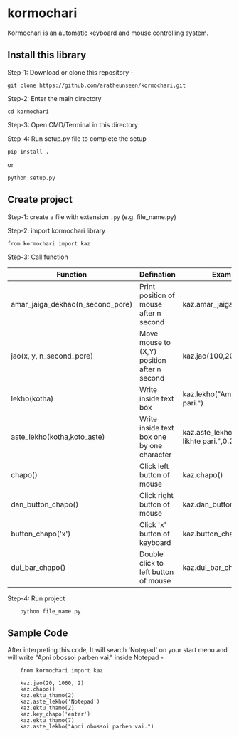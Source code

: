 # kormochari
Kormochari is an automatic keyboard and mouse controlling system.

## Install this library

Step-1: Download or clone this repository -

    git clone https://github.com/aratheunseen/kormochari.git
    
Step-2: Enter the main directory

    cd kormochari

Step-3: Open CMD/Terminal in this directory

Step-4: Run setup.py file to complete the setup

    pip install .
    
  or
    
    python setup.py
    
 
## Create project
Step-1: create a file with extension `.py` (e.g. file_name.py)

Step-2: import kormochari library

    from kormochari import kaz
    
Step-3: Call function

| Function | Defination | Example |
| -----   | ----- | ----- |
| amar_jaiga_dekhao(n_second_pore) | Print position of mouse after n second   | kaz.amar_jaiga_dekhao(5) |
| jao(x, y, n_second_pore) | Move mouse to (X,Y) position after n second   | kaz.jao(100,203,5) |
| lekho(kotha) | Write inside text box | kaz.lekho("Ami ekai likhte pari.") |
| aste_lekho(kotha,koto_aste) | Write inside text box one by one character | kaz.aste_lekho("Ami asteo likhte pari.",0.25) |
| chapo() | Click left button of mouse | kaz.chapo() |
| dan_button_chapo() | Click right button of mouse  | kaz.dan_button_chapo() |
| button_chapo('x') | Click 'x' button of keyboard  | kaz.button_chapo('enter') |
| dui_bar_chapo() | Double click to left button of mouse  | kaz.dui_bar_chapo() |

Step-4: Run project

        python file_name.py
        
        
## Sample Code
After interpreting this code, It will search 'Notepad' on your start menu and will write "Apni obossoi parben vai." inside Notepad -
        
        from kormochari import kaz

        kaz.jao(20, 1060, 2)
        kaz.chapo()
        kaz.ektu_thamo(2)
        kaz.aste_lekho('Notepad')
        kaz.ektu_thamo(2)
        kaz.key_chapo('enter')
        kaz.ektu_thamo(7)
        kaz.aste_lekho("Apni obossoi parben vai.")
